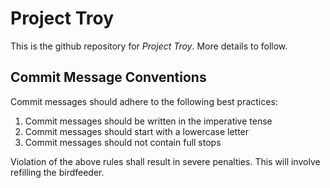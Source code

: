 # Project Troy

This is the github repository for *Project Troy*. More details to follow.

## Commit Message Conventions

Commit messages should adhere to the following best practices:

1. Commit messages should be written in the imperative tense
2. Commit messages should start with a lowercase letter
3. Commit messages should not contain full stops
   
Violation of the above rules shall result in severe penalties. This will involve refilling the birdfeeder.
